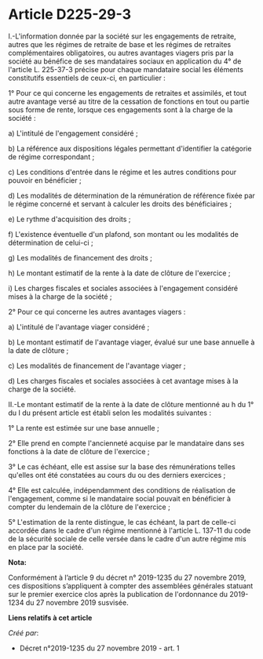 # Article D225-29-3

I.-L'information donnée par la société sur les engagements de retraite, autres que les régimes de retraite de base et les
régimes de retraites complémentaires obligatoires, ou autres avantages viagers pris par la société au bénéfice de ses
mandataires sociaux en application du 4° de l'article L. 225-37-3 précise pour chaque mandataire social les éléments
constitutifs essentiels de ceux-ci, en particulier :

1° Pour ce qui concerne les engagements de retraites et assimilés, et tout autre avantage versé au titre de la cessation de
fonctions en tout ou partie sous forme de rente, lorsque ces engagements sont à la charge de la société :

a) L'intitulé de l'engagement considéré ;

b) La référence aux dispositions légales permettant d'identifier la catégorie de régime correspondant ;

c) Les conditions d'entrée dans le régime et les autres conditions pour pouvoir en bénéficier ;

d) Les modalités de détermination de la rémunération de référence fixée par le régime concerné et servant à calculer les
droits des bénéficiaires ;

e) Le rythme d'acquisition des droits ;

f) L'existence éventuelle d'un plafond, son montant ou les modalités de détermination de celui-ci ;

g) Les modalités de financement des droits ;

h) Le montant estimatif de la rente à la date de clôture de l'exercice ;

i) Les charges fiscales et sociales associées à l'engagement considéré mises à la charge de la société ;

2° Pour ce qui concerne les autres avantages viagers :

a) L'intitulé de l'avantage viager considéré ;

b) Le montant estimatif de l'avantage viager, évalué sur une base annuelle à la date de clôture ;

c) Les modalités de financement de l'avantage viager ;

d) Les charges fiscales et sociales associées à cet avantage mises à la charge de la société.

II.-Le montant estimatif de la rente à la date de clôture mentionné au h du 1° du I du présent article est établi selon les
modalités suivantes :

1° La rente est estimée sur une base annuelle ;

2° Elle prend en compte l'ancienneté acquise par le mandataire dans ses fonctions à la date de clôture de l'exercice ;

3° Le cas échéant, elle est assise sur la base des rémunérations telles qu'elles ont été constatées au cours du ou des
derniers exercices ;

4° Elle est calculée, indépendamment des conditions de réalisation de l'engagement, comme si le mandataire social pouvait en
bénéficier à compter du lendemain de la clôture de l'exercice ;

5° L'estimation de la rente distingue, le cas échéant, la part de celle-ci accordée dans le cadre d'un régime mentionné à
l'article L. 137-11 du code de la sécurité sociale de celle versée dans le cadre d'un autre régime mis en place par la
société.

**Nota:**

Conformément à l’article 9 du décret n° 2019-1235 du 27 novembre 2019, ces dispositions s’appliquent à compter des assemblées
générales statuant sur le premier exercice clos après la publication de l'ordonnance du 2019-1234 du 27 novembre 2019
susvisée.

**Liens relatifs à cet article**

_Créé par_:

  - Décret n°2019-1235 du 27 novembre 2019 - art. 1

